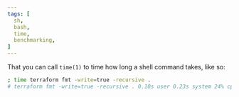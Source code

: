 ```yaml
---
tags: [
  sh,
  bash,
  time,
  benchmarking,
]
---
```


That you can call `time(1)` to time how long a shell command takes, like so:

```sh
; time terraform fmt -write=true -recursive .
# terraform fmt -write=true -recursive . 0.10s user 0.23s system 24% cpu 1.377 total
```